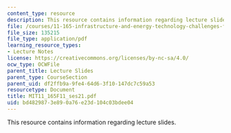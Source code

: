 ```yaml
---
content_type: resource
description: This resource contains information regarding lecture slides.
file: /courses/11-165-infrastructure-and-energy-technology-challenges-fall-2011/bd4829873e890a76e23d104c03bdee04_MIT11_165F11_ses21.pdf
file_size: 135215
file_type: application/pdf
learning_resource_types:
- Lecture Notes
license: https://creativecommons.org/licenses/by-nc-sa/4.0/
ocw_type: OCWFile
parent_title: Lecture Slides
parent_type: CourseSection
parent_uid: df2ffb9a-9fe4-64d6-3f10-147dc7c59a53
resourcetype: Document
title: MIT11_165F11_ses21.pdf
uid: bd482987-3e89-0a76-e23d-104c03bdee04
---
```

This resource contains information regarding lecture slides.